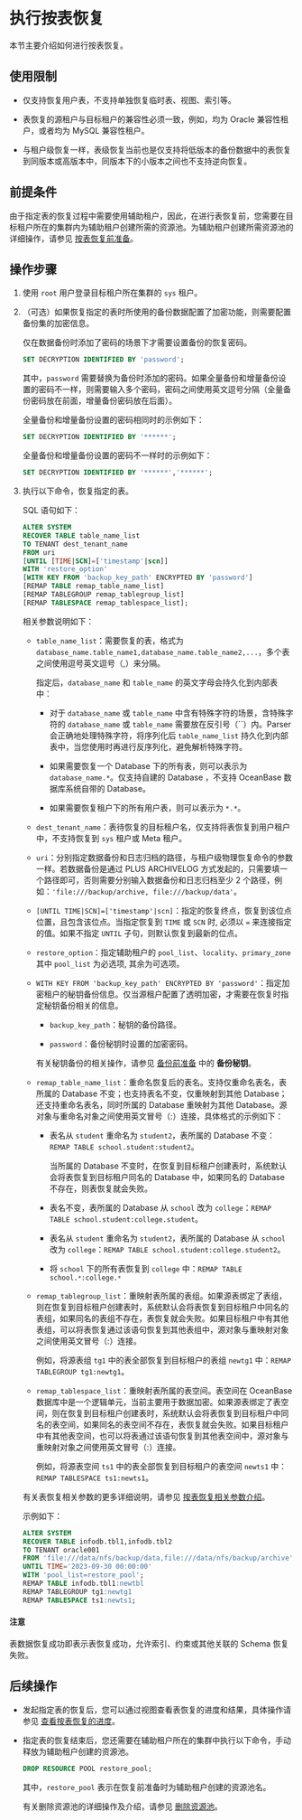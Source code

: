 # 执行按表恢复

本节主要介绍如何进行按表恢复。

## 使用限制

* 仅支持恢复用户表，不支持单独恢复临时表、视图、索引等。

* 表恢复的源租户与目标租户的兼容性必须一致，例如，均为 Oracle 兼容性租户，或者均为 MySQL 兼容性租户。

* 与租户级恢复一样，表级恢复当前也是仅支持将低版本的备份数据中的表恢复到同版本或高版本中，同版本下的小版本之间也不支持逆向恢复。

## 前提条件

由于指定表的恢复过程中需要使用辅助租户，因此，在进行表恢复前，您需要在目标租户所在的集群内为辅助租户创建所需的资源池。为辅助租户创建所需资源池的详细操作，请参见 [按表恢复前准备](100.preparation-before-table-recovery.md)。

## 操作步骤

1. 使用 `root` 用户登录目标租户所在集群的 `sys` 租户。

2. （可选）如果恢复指定的表时所使用的备份数据配置了加密功能，则需要配置备份集的加密信息。

   仅在数据备份时添加了密码的场景下才需要设置备份的恢复密码。

   ```sql
   SET DECRYPTION IDENTIFIED BY 'password';
   ```

   其中，`password` 需要替换为备份时添加的密码。如果全量备份和增量备份设置的密码不一样，则需要输入多个密码，密码之间使用英文逗号分隔（全量备份密码放在前面，增量备份密码放在后面）。

   全量备份和增量备份设置的密码相同时的示例如下：

   ```sql
   SET DECRYPTION IDENTIFIED BY '******';
   ```

   全量备份和增量备份设置的密码不一样时的示例如下：

   ```sql
   SET DECRYPTION IDENTIFIED BY '******','******';
   ```

4. 执行以下命令，恢复指定的表。

   SQL 语句如下：

   ```sql
   ALTER SYSTEM 
   RECOVER TABLE table_name_list 
   TO TENANT dest_tenant_name 
   FROM uri 
   [UNTIL [TIME|SCN]=['timestamp'|scn]]
   WITH 'restore_option' 
   [WITH KEY FROM 'backup_key_path' ENCRYPTED BY 'password']
   [REMAP TABLE remap_table_name_list] 
   [REMAP TABLEGROUP remap_tablegroup_list] 
   [REMAP TABLESPACE remap_tablespace_list];
   ```

   相关参数说明如下：

   * `table_name_list`：需要恢复的表，格式为 `database_name.table_name1,database_name.table_name2,...`，多个表之间使用逗号英文逗号（,）来分隔。
   
     指定后，`database_name` 和 `table_name` 的英文字母会持久化到内部表中：

     * 对于 `database_name` 或 `table_name` 中含有特殊字符的场景，含特殊字符的 `database_name` 或 `table_name` 需要放在反引号（``）内。Parser 会正确地处理特殊字符，将序列化后 `table_name_list` 持久化到内部表中，当您使用时再进行反序列化，避免解析特殊字符。
  
     * 如果需要恢复一个 Database 下的所有表，则可以表示为 `database_name.*`。仅支持自建的 Database ，不支持 OceanBase 数据库系统自带的 Database。

     * 如果需要恢复租户下的所有用户表，则可以表示为 `*.*`。

   * `dest_tenant_name`：表待恢复的目标租户名，仅支持将表恢复到用户租户中，不支持恢复到 `sys` 租户或 Meta 租户。

   * `uri`：分别指定数据备份和日志归档的路径，与租户级物理恢复命令的参数一样。若数据备份是通过 PLUS ARCHIVELOG 方式发起的，只需要填一个路径即可，否则需要分别输入数据备份和日志归档至少 2 个路径，例如：`'file:///backup/archive, file:///backup/data'`。

   * `[UNTIL TIME|SCN]=['timestamp'|scn]`：指定的恢复终点，恢复到该位点位置，且包含该位点。当指定恢复到 `TIME` 或 `SCN` 时, 必须以 `=` 来连接指定的值。如果不指定 `UNTIL` 子句，则默认恢复到最新的位点。

   * `restore_option`：指定辅助租户的 `pool_list`、`locality`、`primary_zone` 其中 `pool_list` 为必选项, 其余为可选项。

   * `WITH KEY FROM 'backup_key_path' ENCRYPTED BY 'password'`：指定加密租户的秘钥备份信息。仅当源租户配置了透明加密，才需要在恢复时指定秘钥备份相关的信息。

     * `backup_key_path`：秘钥的备份路径。

     * `password`：备份秘钥时设置的加密密码。

     有关秘钥备份的相关操作，请参见 [备份前准备](../400.data-backup/100.preparation-before-data-backup.md) 中的 **备份秘钥**。

   * `remap_table_name_list`：重命名恢复后的表名。支持仅重命名表名，表所属的 Database 不变；也支持表名不变，仅重映射到其他 Database；还支持重命名表名，同时所属的 Database 重映射为其他 Database。源对象与重命名对象之间使用英文冒号（:）连接，具体格式的示例如下：

     * 表名从 `student` 重命名为 `student2`，表所属的 Database 不变：`REMAP TABLE school.student:student2`。

       当所属的 Database 不变时，在恢复到目标租户创建表时，系统默认会将表恢复到目标租户同名的 Database 中，如果同名的 Database 不存在，则表恢复就会失败。

     * 表名不变，表所属的 Database 从 `school` 改为 `college`：`REMAP TABLE school.student:college.student`。
     * 表名从 `student` 重命名为 `student2`，表所属的 Database 从 `school` 改为 `college`：`REMAP TABLE school.student:college.student2`。
     * 将 `school` 下的所有表恢复到 `college` 中：<code>REMAP TABLE school.`*`:college.`*`</code>

   * `remap_tablegroup_list`：重映射表所属的表组。如果源表绑定了表组，则在恢复到目标租户创建表时，系统默认会将表恢复到目标租户中同名的表组，如果同名的表组不存在，表恢复就会失败。如果目标租户中有其他表组，可以将表恢复通过该语句恢复到其他表组中，源对象与重映射对象之间使用英文冒号（:）连接。

     例如，将源表组 `tg1` 中的表全部恢复到目标租户的表组 `newtg1` 中：`REMAP TABLEGROUP tg1:newtg1`。

   * `remap_tablespace_list`：重映射表所属的表空间。表空间在 OceanBase 数据库中是一个逻辑单元，当前主要用于数据加密。如果源表绑定了表空间，则在恢复到目标租户创建表时，系统默认会将表恢复到目标租户中同名的表空间，如果同名的表空间不存在，表恢复就会失败。如果目标租户中有其他表空间，也可以将表通过该语句恢复到其他表空间中，源对象与重映射对象之间使用英文冒号（:）连接。

     例如，将源表空间 `ts1` 中的表全部恢复到目标租户的表空间 `newts1` 中：`REMAP TABLESPACE ts1:newts1`。

   有关表恢复相关参数的更多详细说明，请参见 [按表恢复相关参数介绍](600.parameters-of-table-recovery.md)。

   示例如下：

   ```sql
   ALTER SYSTEM 
   RECOVER TABLE infodb.tbl1,infodb.tbl2 
   TO TENANT oracle001 
   FROM 'file:///data/nfs/backup/data,file:///data/nfs/backup/archive' 
   UNTIL TIME='2023-09-30 00:00:00' 
   WITH 'pool_list=restore_pool'; 
   REMAP TABLE infodb.tbl1:newtbl 
   REMAP TABLEGROUP tg1:newtg1
   REMAP TABLESPACE ts1:newts1;
   ```

  <main id="notice" type='notice'>
  <h4>注意</h4>
  <p>表数据恢复成功即表示表恢复成功，允许索引、约束或其他关联的 Schema 恢复失败。</p>
  </main>   
   

## 后续操作

* 发起指定表的恢复后，您可以通过视图查看表恢复的进度和结果，具体操作请参见 [查看按表恢复的进度](400.view-the-table-recovery-progress.md)。

* 指定表的恢复结束后，您还需要在辅助租户所在的集群中执行以下命令，手动释放为辅助租户创建的资源池。

    ```sql
    DROP RESOURCE POOL restore_pool;
    ```

    其中，`restore_pool` 表示在恢复前准备时为辅助租户创建的资源池名。

    有关删除资源池的详细操作及介绍，请参见 [删除资源池](../../200.tenant-management/600.common-tenant-operations/1500.resource-pool-management/600.delete-resource-pool.md)。